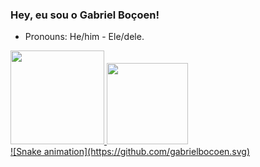 ### Hey, eu sou o Gabriel Boçoen!
- Pronouns: He/him - Ele/dele.
<div>
  <a href="https://github.com/gabrielbocoen">
  <img height="150em" src="https://github-readme-stats.vercel.app/api?username=gabrielbocoen&show_icons=true&theme=dark&include_all_commits=true&count_private=true"/>
  <img height="130em" src="https://github-readme-stats.vercel.app/api/top-langs/?username=gabrielbocoen&layout=compact&langs_count=7&theme=dark"/>
</div>
  
  <div>
 ![Snake animation](https://github.com/gabrielbocoen.svg)
  </div>
